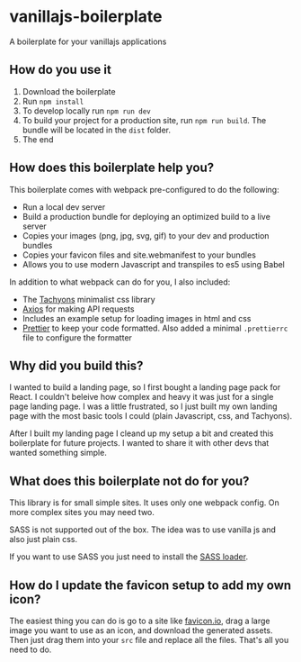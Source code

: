 # vanillajs-boilerplate

A boilerplate for your vanillajs applications

## How do you use it

1. Download the boilerplate
1. Run `npm install`
1. To develop locally run `npm run dev`
1. To build your project for a production site, run `npm run build`. The bundle will be located in the `dist` folder.
1. The end

## How does this boilerplate help you?

This boilerplate comes with webpack pre-configured to do the following:

-   Run a local dev server
-   Build a production bundle for deploying an optimized build to a live server
-   Copies your images (png, jpg, svg, gif) to your dev and production bundles
-   Copies your favicon files and site.webmanifest to your bundles
-   Allows you to use modern Javascript and transpiles to es5 using Babel

In addition to what webpack can do for you, I also included:

-   The [Tachyons](https://tachyons.io/) minimalist css library
-   [Axios](https://github.com/axios/axios) for making API requests
-   Includes an example setup for loading images in html and css
-   [Prettier](https://prettier.io/) to keep your code formatted. Also added a minimal `.prettierrc` file to configure the formatter

## Why did you build this?

I wanted to build a landing page, so I first bought a landing page pack for React. I couldn't beleive how complex and heavy it was just for a single page landing page. I was a little frustrated, so I just built my own landing page with the most basic tools I could (plain Javascript, css, and Tachyons).

After I built my landing page I cleand up my setup a bit and created this boilerplate for future projects. I wanted to share it with other devs that wanted something simple.

## What does this boilerplate not do for you?

This library is for small simple sites. It uses only one webpack config. On more complex sites you may need two.

SASS is not supported out of the box. The idea was to use vanilla js and also just plain css.

If you want to use SASS you just need to install the [SASS loader](https://webpack.js.org/loaders/sass-loader/).

## How do I update the favicon setup to add my own icon?

The easiest thing you can do is go to a site like [favicon.io](https://favicon.io/), drag a large image you want to use as an icon, and download the generated assets. Then just drag them into your `src` file and replace all the files. That's all you need to do.
